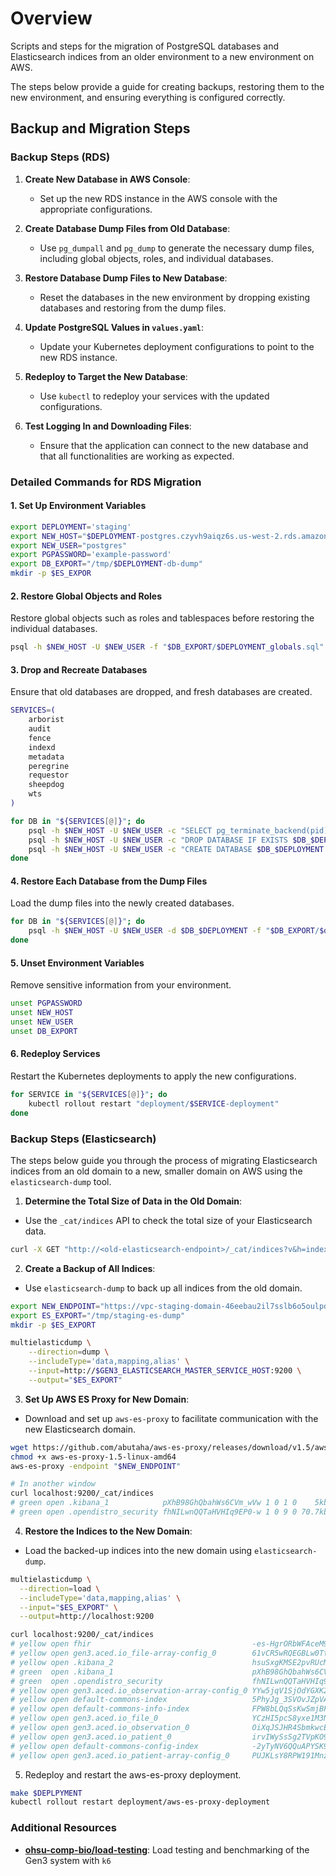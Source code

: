 # Overview

Scripts and steps for the migration of PostgreSQL databases and Elasticsearch indices from an older environment to a new environment on AWS.

The steps below provide a guide for creating backups, restoring  them to the new environment, and ensuring everything is configured correctly.

## Backup and Migration Steps

### Backup Steps (RDS)

1. **Create New Database in AWS Console**:
    - Set up the new RDS instance in the AWS console with the appropriate configurations.

2. **Create Database Dump Files from Old Database**:
    - Use `pg_dumpall` and `pg_dump` to generate the necessary dump files, including global objects, roles, and individual databases.

3. **Restore Database Dump Files to New Database**:
    - Reset the databases in the new environment by dropping existing databases and restoring from the dump files.

4. **Update PostgreSQL Values in `values.yaml`**:
    - Update your Kubernetes deployment configurations to point to the new RDS instance.

5. **Redeploy to Target the New Database**:
    - Use `kubectl` to redeploy your services with the updated configurations.

6. **Test Logging In and Downloading Files**:
    - Ensure that the application can connect to the new database and that all functionalities are working as expected.

### Detailed Commands for RDS Migration

#### 1. Set Up Environment Variables

```sh
export DEPLOYMENT='staging'
export NEW_HOST="$DEPLOYMENT-postgres.czyvh9aiqz6s.us-west-2.rds.amazonaws.com"
export NEW_USER="postgres"
export PGPASSWORD='example-password'
export DB_EXPORT="/tmp/$DEPLOYMENT-db-dump"
mkdir -p $ES_EXPOR
```

#### 2. Restore Global Objects and Roles

Restore global objects such as roles and tablespaces before restoring the individual databases.

```sh
psql -h $NEW_HOST -U $NEW_USER -f "$DB_EXPORT/$DEPLOYMENT_globals.sql"
```

#### 3. Drop and Recreate Databases

Ensure that old databases are dropped, and fresh databases are created.

```sh
SERVICES=(
    arborist
    audit
    fence
    indexd
    metadata
    peregrine
    requestor
    sheepdog
    wts
)

for DB in "${SERVICES[@]}"; do
    psql -h $NEW_HOST -U $NEW_USER -c "SELECT pg_terminate_backend(pid) FROM pg_stat_activity WHERE datname = '$DB_$DEPLOYMENT' AND pid <> pg_backend_pid();"
    psql -h $NEW_HOST -U $NEW_USER -c "DROP DATABASE IF EXISTS $DB_$DEPLOYMENT;"
    psql -h $NEW_HOST -U $NEW_USER -c "CREATE DATABASE $DB_$DEPLOYMENT OWNER $NEW_USER;"
done
```

#### 4. Restore Each Database from the Dump Files

Load the dump files into the newly created databases.

```sh
for DB in "${SERVICES[@]}"; do
    psql -h $NEW_HOST -U $NEW_USER -d $DB_$DEPLOYMENT -f "$DB_EXPORT/$db"
done
```

#### 5. Unset Environment Variables

Remove sensitive information from your environment.

```sh
unset PGPASSWORD
unset NEW_HOST
unset NEW_USER
unset DB_EXPORT
```

#### 6. Redeploy Services

Restart the Kubernetes deployments to apply the new configurations.

```sh
for SERVICE in "${SERVICES[@]}"; do
    kubectl rollout restart "deployment/$SERVICE-deployment"
done
```

### Backup Steps (Elasticsearch)

The steps below guide you through the process of migrating Elasticsearch
indices from an old domain to a new, smaller domain on AWS using the
`elasticsearch-dump` tool.

1. **Determine the Total Size of Data in the Old Domain**:

- Use the `_cat/indices` API to check the total size of your Elasticsearch data.

```sh
curl -X GET "http://<old-elasticsearch-endpoint>/_cat/indices?v&h=index,store.size"
```

2. **Create a Backup of All Indices**:

- Use `elasticsearch-dump` to back up all indices from the old domain.

```sh
export NEW_ENDPOINT="https://vpc-staging-domain-46eebau2il7sslb6o5oulpd2bi.us-west-2.es.amazonaws.com"
export ES_EXPORT="/tmp/staging-es-dump"
mkdir -p $ES_EXPORT

multielasticdump \
    --direction=dump \
    --includeType='data,mapping,alias' \
    --input=http://$GEN3_ELASTICSEARCH_MASTER_SERVICE_HOST:9200 \
    --output="$ES_EXPORT"
```
            
3. **Set Up AWS ES Proxy for New Domain**:

- Download and set up `aws-es-proxy` to facilitate communication with the new Elasticsearch domain.

```sh
wget https://github.com/abutaha/aws-es-proxy/releases/download/v1.5/aws-es-proxy-1.5-linux-amd64
chmod +x aws-es-proxy-1.5-linux-amd64
aws-es-proxy -endpoint "$NEW_ENDPOINT"

# In another window
curl localhost:9200/_cat/indices
# green open .kibana_1            pXhB98GhQbahWs6CVm_wVw 1 0 1 0    5kb    5kb
# green open .opendistro_security fhNILwnQQTaHVHIq9EP0-w 1 0 9 0 70.7kb 70.7kb
```

4.  **Restore the Indices to the New Domain**:

- Load the backed-up indices into the new domain using `elasticsearch-dump`.

```sh
multielasticdump \
  --direction=load \
  --includeType='data,mapping,alias' \
  --input="$ES_EXPORT" \
  --output=http://localhost:9200

curl localhost:9200/_cat/indices
# yellow open fhir                                    -es-HgrORbWFAceM9HHkQQ 5 1   0 0    1kb    1kb
# yellow open gen3.aced.io_file-array-config_0        61vCR5wRQEGBLw0TtGiRQA 5 1   1 0  5.2kb  5.2kb
# yellow open .kibana_2                               hsuSxgKMSE2pvRUcMyCBRA 5 1   0 0    1kb    1kb
# green  open .kibana_1                               pXhB98GhQbahWs6CVm_wVw 1 0   1 0    5kb    5kb
# green  open .opendistro_security                    fhNILwnQQTaHVHIq9EP0-w 1 0   9 0 70.7kb 70.7kb
# yellow open gen3.aced.io_observation-array-config_0 YYw5jqV1SjOdYGXK2ftrtQ 5 1   1 0  5.1kb  5.1kb
# yellow open default-commons-index                   5PhyJg_3SVOvJZpVAbNptQ 5 1   5 0 64.2kb 64.2kb
# yellow open default-commons-info-index              FPW8bLQqSsKwSmjBFYlGVQ 5 1  26 0 17.1kb 17.1kb
# yellow open gen3.aced.io_file_0                     YCzHI5pcS8yxe1M3NA2NAA 5 1 971 0  1.6mb  1.6mb
# yellow open gen3.aced.io_observation_0              OiXqJSJHR4SbmkwcEYkZbA 5 1   0 0    1kb    1kb
# yellow open gen3.aced.io_patient_0                  irvIWySsSg2TVpKO91D_jw 5 1  13 0   34kb   34kb
# yellow open default-commons-config-index            -2yTyNV6QQuAPYSK9fyLYw 5 1   1 0  4.2kb  4.2kb
# yellow open gen3.aced.io_patient-array-config_0     PUJKLsY8RPW191Mnzed-9Q 5 1   1 0  4.8kb  4.8kb
```

5. Redeploy and restart the aws-es-proxy deployment.

```sh
make $DEPLPYMENT
kubectl rollout restart deployment/aws-es-proxy-deployment
```
            
### Additional Resources    

- **[ohsu-comp-bio/load-testing](https://github.com/ohsu-comp-bio/load-testing)**: Load testing and benchmarking of the Gen3 system with `k6`

